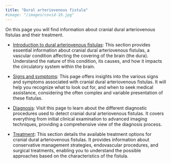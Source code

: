 ```yaml
---
title: "Dural arteriovenous fistula"
#image: "/images/covid-19.jpg"
---
```


On this page you will find information about cranial dural arteriovenous fistulas and their treatment. 

* [Introduction to dural arteriovenous fistulas](introduction): This section provides essential information about cranial dural arteriovenous fistulas, a vascular condition affecting the covering of the brain (the dura). Understand the nature of this condition, its causes, and how it impacts the circulatory system within the brain.

* [Signs and symptoms](symptoms): This page offers insights into the various signs and symptoms associated with cranial dural arteriovenous fistulas. It will help you recognize what to look out for, and when to seek medical assistance, considering the often complex and variable presentation of these fistulas.

* [Diagnosis](diagnosis): Visit this page to learn about the different diagnostic procedures used to detect cranial dural arteriovenous fistulas. It covers everything from initial clinical examination to advanced imaging techniques, providing a comprehensive view of the diagnosis process.

* [Treatment](treatment): This section details the available treatment options for cranial dural arteriovenous fistulas. It provides information about conservative management strategies, endovascular procedures, and surgical treatments, enabling you to understand the possible approaches based on the characteristics of the fistula.
